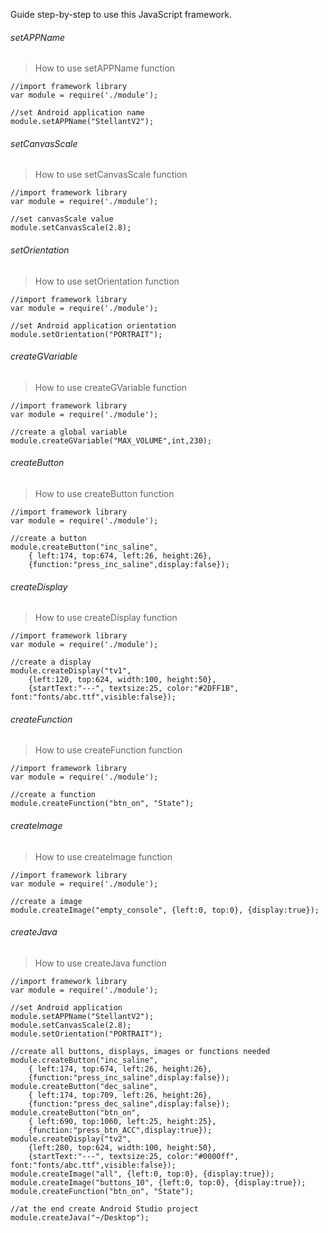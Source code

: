 Guide step-by-step to use this JavaScript framework.

###### setAPPName

> How to use setAPPName function

```
//import framework library
var module = require('./module');

//set Android application name
module.setAPPName("StellantV2");
```
###### setCanvasScale

> How to use setCanvasScale function

```
//import framework library
var module = require('./module');

//set canvasScale value
module.setCanvasScale(2.8);
```
###### setOrientation

> How to use setOrientation function

```
//import framework library
var module = require('./module');

//set Android application orientation
module.setOrientation("PORTRAIT");
```


###### createGVariable

> How to use createGVariable function

```
//import framework library
var module = require('./module');

//create a global variable
module.createGVariable("MAX_VOLUME",int,230);
```

###### createButton

> How to use createButton function

```
//import framework library
var module = require('./module');

//create a button
module.createButton("inc_saline",
	{ left:174, top:674, left:26, height:26}, 
	{function:"press_inc_saline",display:false});
```


###### createDisplay

> How to use createDisplay function

```
//import framework library
var module = require('./module');

//create a display
module.createDisplay("tv1", 
	{left:120, top:624, width:100, height:50}, 
	{startText:"---", textsize:25, color:"#2DFF1B", font:"fonts/abc.ttf",visible:false});
```
###### createFunction

> How to use createFunction function


```
//import framework library
var module = require('./module');

//create a function
module.createFunction("btn_on", "State");
```

###### createImage

> How to use createImage function


```
//import framework library
var module = require('./module');

//create a image
module.createImage("empty_console", {left:0, top:0}, {display:true});
```


###### createJava

> How to use createJava function


```
//import framework library
var module = require('./module');

//set Android application
module.setAPPName("StellantV2");
module.setCanvasScale(2.8);
module.setOrientation("PORTRAIT");

//create all buttons, displays, images or functions needed
module.createButton("inc_saline",
	{ left:174, top:674, left:26, height:26}, 
	{function:"press_inc_saline",display:false});
module.createButton("dec_saline",
	{ left:174, top:709, left:26, height:26}, 
	{function:"press_dec_saline",display:false});
module.createButton("btn_on",
	{ left:690, top:1060, left:25, height:25}, 
	{function:"press_btn_ACC",display:true});
module.createDisplay("tv2", 
	{left:280, top:624, width:100, height:50}, 
	{startText:"---", textsize:25, color:"#0000ff", font:"fonts/abc.ttf",visible:false});
module.createImage("all", {left:0, top:0}, {display:true});
module.createImage("buttons_10", {left:0, top:0}, {display:true});
module.createFunction("btn_on", "State");

//at the end create Android Studio project
module.createJava("~/Desktop");

```



